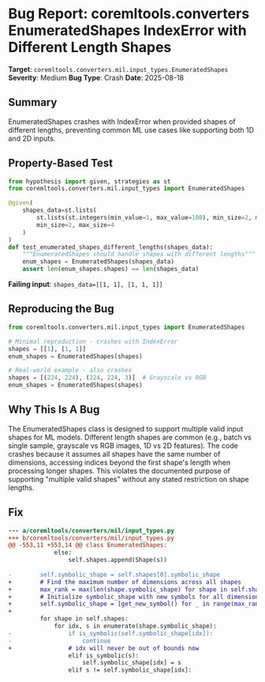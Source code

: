 # Bug Report: coremltools.converters EnumeratedShapes IndexError with Different Length Shapes

**Target**: `coremltools.converters.mil.input_types.EnumeratedShapes`
**Severity**: Medium
**Bug Type**: Crash
**Date**: 2025-08-18

## Summary

EnumeratedShapes crashes with IndexError when provided shapes of different lengths, preventing common ML use cases like supporting both 1D and 2D inputs.

## Property-Based Test

```python
from hypothesis import given, strategies as st
from coremltools.converters.mil.input_types import EnumeratedShapes

@given(
    shapes_data=st.lists(
        st.lists(st.integers(min_value=1, max_value=100), min_size=2, max_size=3),
        min_size=2, max_size=4
    )
)  
def test_enumerated_shapes_different_lengths(shapes_data):
    """EnumeratedShapes should handle shapes with different lengths"""
    enum_shapes = EnumeratedShapes(shapes_data)
    assert len(enum_shapes.shapes) == len(shapes_data)
```

**Failing input**: `shapes_data=[[1, 1], [1, 1, 1]]`

## Reproducing the Bug

```python
from coremltools.converters.mil.input_types import EnumeratedShapes

# Minimal reproduction - crashes with IndexError
shapes = [[1], [1, 1]]
enum_shapes = EnumeratedShapes(shapes)

# Real-world example - also crashes
shapes = [(224, 224), (224, 224, 3)]  # Grayscale vs RGB
enum_shapes = EnumeratedShapes(shapes)
```

## Why This Is A Bug

The EnumeratedShapes class is designed to support multiple valid input shapes for ML models. Different length shapes are common (e.g., batch vs single sample, grayscale vs RGB images, 1D vs 2D features). The code crashes because it assumes all shapes have the same number of dimensions, accessing indices beyond the first shape's length when processing longer shapes. This violates the documented purpose of supporting "multiple valid shapes" without any stated restriction on shape lengths.

## Fix

```diff
--- a/coremltools/converters/mil/input_types.py
+++ b/coremltools/converters/mil/input_types.py
@@ -553,11 +553,14 @@ class EnumeratedShapes:
             else:
                 self.shapes.append(Shape(s))
 
-        self.symbolic_shape = self.shapes[0].symbolic_shape
+        # Find the maximum number of dimensions across all shapes
+        max_rank = max(len(shape.symbolic_shape) for shape in self.shapes)
+        # Initialize symbolic_shape with new symbols for all dimensions  
+        self.symbolic_shape = [get_new_symbol() for _ in range(max_rank)]
+        
         for shape in self.shapes:
             for idx, s in enumerate(shape.symbolic_shape):
-                if is_symbolic(self.symbolic_shape[idx]):
-                    continue
+                # idx will never be out of bounds now
                 elif is_symbolic(s):
                     self.symbolic_shape[idx] = s
                 elif s != self.symbolic_shape[idx]:
```